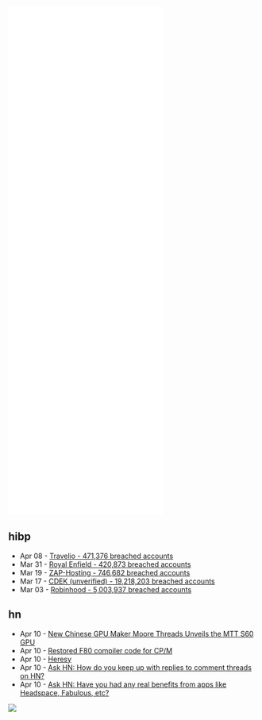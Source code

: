 ![Metrics](https://raw.githubusercontent.com/phixion/phixion/master/metrics.svg)

## hibp

<!--
for https://github.com/phixion/phixion/blob/main/.github/workflows/feeds.yml
-->
<!--START_SECTION:haveibeenpwnd-->
- Apr 08 - [Travelio - 471,376 breached accounts](https://haveibeenpwned.com/PwnedWebsites#Travelio)
- Mar 31 - [Royal Enfield - 420,873 breached accounts](https://haveibeenpwned.com/PwnedWebsites#RoyalEnfield)
- Mar 19 - [ZAP-Hosting - 746,682 breached accounts](https://haveibeenpwned.com/PwnedWebsites#ZAPHosting)
- Mar 17 - [CDEK (unverified) - 19,218,203 breached accounts](https://haveibeenpwned.com/PwnedWebsites#CDEK)
- Mar 03 - [Robinhood - 5,003,937 breached accounts](https://haveibeenpwned.com/PwnedWebsites#Robinhood)
<!--END_SECTION:haveibeenpwnd-->

## hn

<!--
for https://github.com/phixion/phixion/blob/main/.github/workflows/feeds.yml
-->
<!--START_SECTION:hn-->
- Apr 10 - [New Chinese GPU Maker Moore Threads Unveils the MTT S60 GPU](https://www.geeks3d.com/20220401/new-chinese-gpu-maker-moore-threads-unveils-the-mtt-s60-graphics-card-with-vulkan-opengl-and-direct3d-support/)
- Apr 10 - [Restored F80 compiler code for CP/M](https://github.com/nikitinprior/dF80)
- Apr 10 - [Heresy](http://paulgraham.com/heresy.html)
- Apr 10 - [Ask HN: How do you keep up with replies to comment threads on HN?](https://news.ycombinator.com/item?id=30977112)
- Apr 10 - [Ask HN: Have you had any real benefits from apps like Headspace, Fabulous, etc?](https://news.ycombinator.com/item?id=30976971)
<!--END_SECTION:hn-->

<!--
for https://yhype.me
-->
![](https://hit.yhype.me/github/profile?user_id=13013670)
